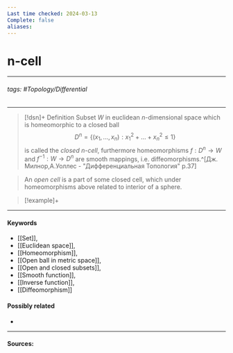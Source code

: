 ```yaml
---
Last time checked: 2024-03-13
Complete: false
aliases:
---
```

# n-cell
***
###### tags: #Topology/Differential 
***
>[!dsn]+ Definition
>Subset $W$ in euclidean $n$-dimensional space which is homeomorphic to a closed ball 
>$$D^{n}=\{(x_{1},\dots,x_{n}):x_{1}^{2}+\dots+x_{n}^{2}\le1\}$$
>is called the *closed $n$-cell*, furthermore homeomorphisms $f:D^{n}\to W$ and $f^{-1}:W\to D^{n}$ are smooth mappings, i.e. diffeomorphisms.^[Дж. Милнор,А.Уоллес - "Дифференциальная Топология" p.37]

>An *open cell* is a part of some closed cell, which under homeomorphisms above related to interior of a sphere.

>[!example]+ 
>
***
#### Keywords
- [[Set]],
- [[Euclidean space]],
- [[Homeomorphism]],
- [[Open ball in metric space]],
- [[Open and closed subsets]],
- [[Smooth function]],
- [[Inverse function]],
- [[Diffeomorphism]]
#### Possibly related
- 
***
#### Sources: